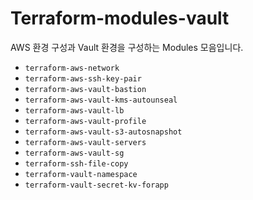 # Terraform-modules-vault

AWS 환경 구성과 Vault 환경을 구성하는 Modules 모음입니다.

- `terraform-aws-network`
- `terraform-aws-ssh-key-pair`
- `terraform-aws-vault-bastion`
- `terraform-aws-vault-kms-autounseal`
- `terraform-aws-vault-lb`
- `terraform-aws-vault-profile`
- `terraform-aws-vault-s3-autosnapshot`
- `terraform-aws-vault-servers`
- `terraform-aws-vault-sg`
- `terraform-ssh-file-copy`
- `terraform-vault-namespace`
- `terraform-vault-secret-kv-forapp`
